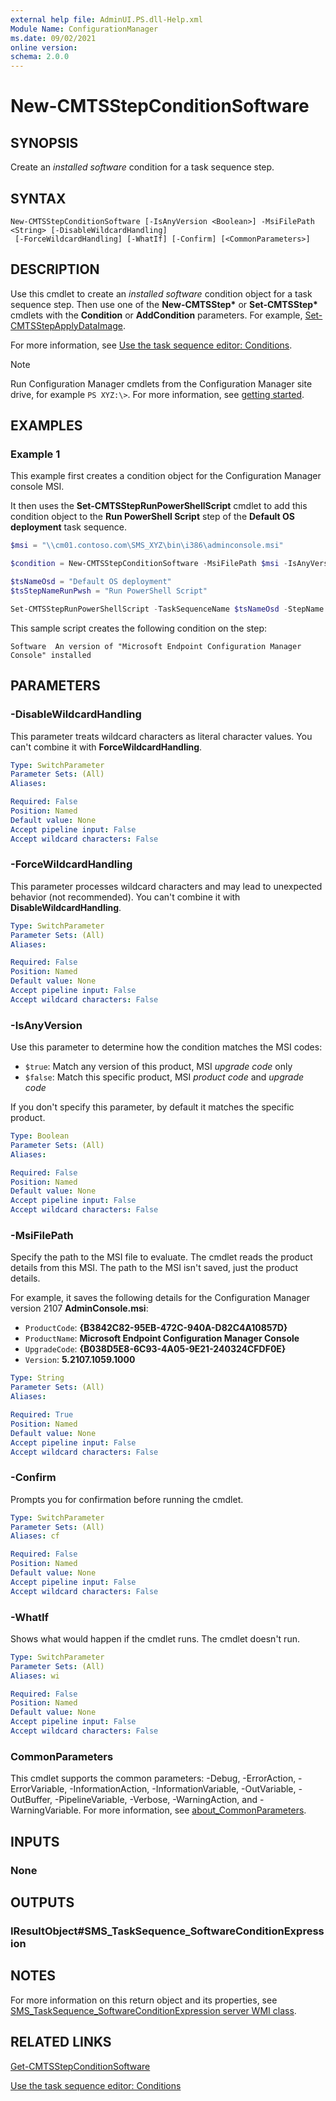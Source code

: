 ```yaml
---
external help file: AdminUI.PS.dll-Help.xml
Module Name: ConfigurationManager
ms.date: 09/02/2021
online version:
schema: 2.0.0
---
```


# New-CMTSStepConditionSoftware

## SYNOPSIS

Create an _installed software_ condition for a task sequence step.

## SYNTAX

```
New-CMTSStepConditionSoftware [-IsAnyVersion <Boolean>] -MsiFilePath <String> [-DisableWildcardHandling]
 [-ForceWildcardHandling] [-WhatIf] [-Confirm] [<CommonParameters>]
```

## DESCRIPTION

Use this cmdlet to create an _installed software_ condition object for a task sequence step. Then use one of the **New-CMTSStep\*** or **Set-CMTSStep\*** cmdlets with the **Condition** or **AddCondition** parameters. For example, [Set-CMTSStepApplyDataImage](Set-CMTSStepApplyDataImage.md).

For more information, see [Use the task sequence editor: Conditions](/mem/configmgr/osd/understand/task-sequence-editor#bkmk_conditions).

> [!NOTE]
> Run Configuration Manager cmdlets from the Configuration Manager site drive, for example `PS XYZ:\>`. For more information, see [getting started](/powershell/sccm/overview).

## EXAMPLES

### Example 1

This example first creates a condition object for the Configuration Manager console MSI.

It then uses the **Set-CMTSStepRunPowerShellScript** cmdlet to add this condition object to the **Run PowerShell Script** step of the **Default OS deployment** task sequence.

```powershell
$msi = "\\cm01.contoso.com\SMS_XYZ\bin\i386\adminconsole.msi"

$condition = New-CMTSStepConditionSoftware -MsiFilePath $msi -IsAnyVersion $true

$tsNameOsd = "Default OS deployment"
$tsStepNameRunPwsh = "Run PowerShell Script"

Set-CMTSStepRunPowerShellScript -TaskSequenceName $tsNameOsd -StepName $tsStepNameRunPwsh -AddCondition $condition

```

This sample script creates the following condition on the step:

`Software  An version of "Microsoft Endpoint Configuration Manager Console" installed`

## PARAMETERS

### -DisableWildcardHandling

This parameter treats wildcard characters as literal character values. You can't combine it with **ForceWildcardHandling**.

```yaml
Type: SwitchParameter
Parameter Sets: (All)
Aliases:

Required: False
Position: Named
Default value: None
Accept pipeline input: False
Accept wildcard characters: False
```

### -ForceWildcardHandling

This parameter processes wildcard characters and may lead to unexpected behavior (not recommended). You can't combine it with **DisableWildcardHandling**.

```yaml
Type: SwitchParameter
Parameter Sets: (All)
Aliases:

Required: False
Position: Named
Default value: None
Accept pipeline input: False
Accept wildcard characters: False
```

### -IsAnyVersion

Use this parameter to determine how the condition matches the MSI codes:

- `$true`: Match any version of this product, MSI _upgrade code_ only
- `$false`: Match this specific product, MSI _product code_ and _upgrade code_

If you don't specify this parameter, by default it matches the specific product.

```yaml
Type: Boolean
Parameter Sets: (All)
Aliases:

Required: False
Position: Named
Default value: None
Accept pipeline input: False
Accept wildcard characters: False
```

### -MsiFilePath

Specify the path to the MSI file to evaluate. The cmdlet reads the product details from this MSI. The path to the MSI isn't saved, just the product details.

For example, it saves the following details for the Configuration Manager version 2107 **AdminConsole.msi**:

- `ProductCode`: **{B3842C82-95EB-472C-940A-D82C4A10857D}**
- `ProductName`: **Microsoft Endpoint Configuration Manager Console**
- `UpgradeCode`: **{B038D5E8-6C93-4A05-9E21-240324CFDF0E}**
- `Version`: **5.2107.1059.1000**

```yaml
Type: String
Parameter Sets: (All)
Aliases:

Required: True
Position: Named
Default value: None
Accept pipeline input: False
Accept wildcard characters: False
```

### -Confirm

Prompts you for confirmation before running the cmdlet.

```yaml
Type: SwitchParameter
Parameter Sets: (All)
Aliases: cf

Required: False
Position: Named
Default value: None
Accept pipeline input: False
Accept wildcard characters: False
```

### -WhatIf

Shows what would happen if the cmdlet runs. The cmdlet doesn't run.

```yaml
Type: SwitchParameter
Parameter Sets: (All)
Aliases: wi

Required: False
Position: Named
Default value: None
Accept pipeline input: False
Accept wildcard characters: False
```

### CommonParameters
This cmdlet supports the common parameters: -Debug, -ErrorAction, -ErrorVariable, -InformationAction, -InformationVariable, -OutVariable, -OutBuffer, -PipelineVariable, -Verbose, -WarningAction, and -WarningVariable. For more information, see [about_CommonParameters](http://go.microsoft.com/fwlink/?LinkID=113216).

## INPUTS

### None

## OUTPUTS

### IResultObject#SMS_TaskSequence_SoftwareConditionExpression

## NOTES

For more information on this return object and its properties, see [SMS_TaskSequence_SoftwareConditionExpression server WMI class](/mem/configmgr/develop/reference/osd/sms_tasksequence_softwareconditionexpression-server-wmi-class).

## RELATED LINKS

[Get-CMTSStepConditionSoftware](Get-CMTSStepConditionSoftware.md)

[Use the task sequence editor: Conditions](/mem/configmgr/osd/understand/task-sequence-editor#bkmk_conditions)
